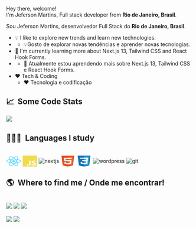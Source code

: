 <p aligh="left">
<!--   <img align="right" src="https://cdn.jsdelivr.net/gh/Th3Wall/assets-cdn/PersonalGithubReadme/Memoji.png" width="200"/> -->
  <p>Hey there, welcome!</br>
  I'm Jeferson Martins, Full stack developer from <b>Rio de Janeiro, Brasil</b>.</p>
  Sou Jeferson Martins, desenvolvedor Full Stack do <b>Rio de Janeiro, Brasil</b>.</p>

- 💡  I like to explore new trends and learn new technologies.
- - 💡Gosto de explorar novas tendências e aprender novas tecnologias.
- 🌱 I'm currently learning more about Next.js 13, Tailwind CSS and React Hook Forms.
- - 🌱 Atualmente estou aprendendo mais sobre Next.js 13, Tailwind CSS e React Hook Forms.
- ❤ Tech & Coding
  - ❤ Tecnologia e codificação

## 📈 &nbsp;Some Code Stats ##

<div width="100%">
 <span align="left">
   <img width="45%" src="https://github-readme-stats.vercel.app/api?username=rhuanbello&show_icons=true&hide_border=true&bg_color=3D3D3D&title_color=00E6FE&icon_color=00E6FE&text_color=FFFFFF"/>
 </span>
<!--  <span align="right">
  <img width="45%" src="https://i.imgur.com/w8cF9mr.png"/>
 </span> -->
</div>

## 👨🏻‍💻 &nbsp;Languages I study ##
<div style="display: inline_block"><br>
  <img align="center" height="30" width="40" alt="react" src="https://raw.githubusercontent.com/devicons/devicon/master/icons/react/react-original.svg">
  <img align="center" height="30" width="40" alt="javascript" src="https://raw.githubusercontent.com/devicons/devicon/master/icons/javascript/javascript-plain.svg">
  <img align="center" height="30" width="40" alt="nextjs" src="https://cdn.jsdelivr.net/gh/devicons/devicon/icons/nextjs/nextjs-original.svg">    
  <img align="center" height="30" width="40" alt="html5" src="https://raw.githubusercontent.com/devicons/devicon/master/icons/html5/html5-original.svg">
  <img align="center" height="30" width="40" alt="css3" src="https://raw.githubusercontent.com/devicons/devicon/master/icons/css3/css3-original.svg">
  <img align="center" height="30" width="40" alt="wordpress" src="https://cdn.worldvectorlogo.com/logos/wordpress-icon-1.svg">
  <img align="center" height="30" width="40" alt="git" src="https://cdn.jsdelivr.net/gh/devicons/devicon/icons/git/git-original.svg">
</div>

## 🌎 &nbsp;Where to find me / Onde me encontrar! ##
<div style="display: inline_block"><br> 
  <a href="https://" target="_blank"><img src="https://i.imgur.com/MymA43I.png"></a>
  <a href="https://www.linkedin.com/in/jeferson-da-costa-martins-246109116" target="_blank"><img src="https://img.shields.io/badge/-LinkedIn-%230077B5?style=for-the-badge&logo=linkedin&logoColor=white" target="_blank"></a> 
  <a href = "mailto:jeferson.costarj@gmail.com"><img src="https://img.shields.io/badge/-Gmail-%23333?style=for-the-badge&logo=gmail&logoColor=white" target="_blank"></a>
</div>

 
<br>
<img src="https://komarev.com/ghpvc/?username=rhuanbello&label=Visits">
<img src="https://wakatime.com/badge/user/7c8afd8e-6490-43bb-b980-a081626d34af.svg">
